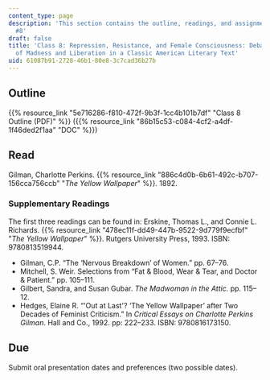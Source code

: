 ```yaml
---
content_type: page
description: 'This section contains the outline, readings, and assignments for class
  #8'
draft: false
title: 'Class 8: Repression, Resistance, and Female Consciousness: Debating Themes
  of Madness and Liberation in a Classic American Literary Text'
uid: 61087b91-2728-46b1-80e8-3c7cad36b27b
---
```

## Outline

{{% resource_link "5e716286-f810-472f-9b3f-1cc4b101b7df" "Class 8 Outline (PDF)" %}} ({{% resource_link "86b15c53-c084-4cf2-a4df-1f46ded2f1aa" "DOC" %}})

## Read

Gilman, Charlotte Perkins. {{% resource_link "886c4d0b-6b61-492c-b707-156cca756ccb" "*The Yellow Wallpaper*" %}}*.* 1892. 

### Supplementary Readings

The first three readings can be found in: Erskine, Thomas L., and Connie L. Richards. {{% resource_link "478ec11f-dd49-447b-9522-9d779f9ecfbf" "*The* *Yellow Wallpaper*" %}}. Rutgers University Press, 1993. ISBN: 9780813519944.  

- Gilman, C.P. “The ‘Nervous Breakdown’ of Women.” pp. 67–76.
- Mitchell, S. Weir. Selections from “Fat & Blood, Wear & Tear, and Doctor & Patient.” pp. 105–111.
- Gilbert, Sandra, and Susan Gubar. *The Madwoman in the Attic.* pp. 115–12.
- Hedges, Elaine R. “'Out at Last'? ‘The Yellow Wallpaper’ after Two Decades of Feminist Criticism.” In *Critical Essays on Charlotte Perkins Gilman*. Hall and Co., 1992. pp: 222–233. ISBN: 9780816173150.

## Due

Submit oral presentation dates and preferences (two possible dates).